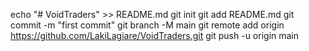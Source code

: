 echo "# VoidTraders" >> README.md
git init
git add README.md
git commit -m "first commit"
git branch -M main
git remote add origin https://github.com/LakiLagiare/VoidTraders.git
git push -u origin main

